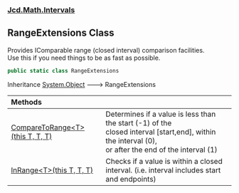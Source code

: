 ### [Jcd.Math.Intervals](Jcd.Math.Intervals.md 'Jcd.Math.Intervals')

## RangeExtensions Class

Provides IComparable<T> range (closed interval) comparison facilities.  
Use this if you need things to be as fast as possible.

```csharp
public static class RangeExtensions
```

Inheritance [System.Object](https://docs.microsoft.com/en-us/dotnet/api/System.Object 'System.Object') &#129106; RangeExtensions

| Methods | |
| :--- | :--- |
| [CompareToRange&lt;T&gt;(this T, T, T)](Jcd.Math.Intervals.RangeExtensions.CompareToRange_T_(thisT,T,T).md 'Jcd.Math.Intervals.RangeExtensions.CompareToRange<T>(this T, T, T)') | Determines if a value is less than the start (-1) of the<br/>closed interval [start,end], within the interval (0),<br/>or after the end of the interval (1) |
| [InRange&lt;T&gt;(this T, T, T)](Jcd.Math.Intervals.RangeExtensions.InRange_T_(thisT,T,T).md 'Jcd.Math.Intervals.RangeExtensions.InRange<T>(this T, T, T)') | Checks if a value is within a closed interval. (i.e. interval includes start and endpoints) |
